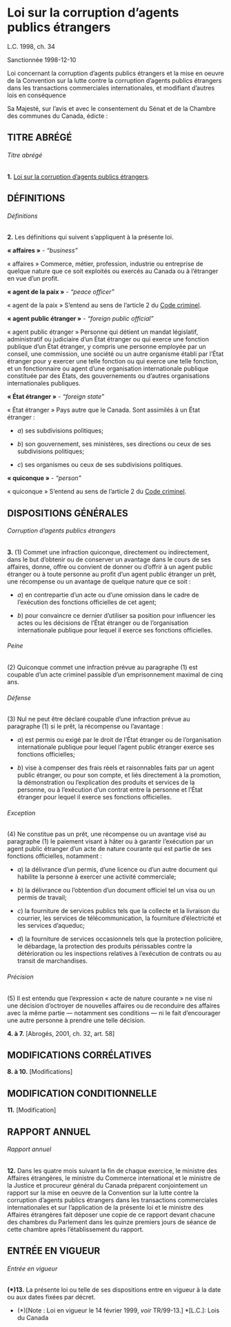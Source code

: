 # Loi sur la corruption d’agents publics étrangers

L.C. 1998, ch. 34

Sanctionnée 1998-12-10

Loi concernant la corruption d’agents publics étrangers et la mise en oeuvre de la Convention sur la lutte contre la corruption d’agents publics étrangers dans les transactions commerciales internationales, et modifiant d’autres lois en conséquence

Sa Majesté, sur l’avis et avec le consentement du Sénat et de la Chambre des communes du Canada, édicte :

## TITRE ABRÉGÉ

###### Titre abrégé

**1.** [Loi sur la corruption d’agents publics étrangers](/canada/fra/lois/C/C-45.2.md).

## DÉFINITIONS

###### Définitions

**2.** Les définitions qui suivent s’appliquent à la présente loi.

**« affaires »** - _“business”_

    

« affaires » Commerce, métier, profession, industrie ou entreprise de quelque nature que ce soit exploités ou exercés au Canada ou à l’étranger en vue d’un profit.

**« agent de la paix »** - _“peace officer”_

    

« agent de la paix » S’entend au sens de l’article 2 du [Code criminel](/canada/fra/lois/C/C-46.md).

**« agent public étranger »** - _“foreign public official”_

    

« agent public étranger » Personne qui détient un mandat législatif, administratif ou judiciaire d’un État étranger ou qui exerce une fonction publique d’un État étranger, y compris une personne employée par un conseil, une commission, une société ou un autre organisme établi par l’État étranger pour y exercer une telle fonction ou qui exerce une telle fonction, et un fonctionnaire ou agent d’une organisation internationale publique constituée par des États, des gouvernements ou d’autres organisations internationales publiques.

**« État étranger »** - _“foreign state”_

    

« État étranger » Pays autre que le Canada. Sont assimilés à un État étranger :

  * _a_) ses subdivisions politiques;

  * _b_) son gouvernement, ses ministères, ses directions ou ceux de ses subdivisions politiques;

  * _c_) ses organismes ou ceux de ses subdivisions politiques.

**« quiconque »** - _“person”_

    

« quiconque » S’entend au sens de l’article 2 du [Code criminel](/canada/fra/lois/C/C-46.md).

## DISPOSITIONS GÉNÉRALES

###### Corruption d’agents publics étrangers

**3.** (1) Commet une infraction quiconque, directement ou indirectement, dans le but d’obtenir ou de conserver un avantage dans le cours de ses affaires, donne, offre ou convient de donner ou d’offrir à un agent public étranger ou à toute personne au profit d’un agent public étranger un prêt, une récompense ou un avantage de quelque nature que ce soit :

  * _a_) en contrepartie d’un acte ou d’une omission dans le cadre de l’exécution des fonctions officielles de cet agent;

  * _b_) pour convaincre ce dernier d’utiliser sa position pour influencer les actes ou les décisions de l’État étranger ou de l’organisation internationale publique pour lequel il exerce ses fonctions officielles.

###### Peine

(2) Quiconque commet une infraction prévue au paragraphe (1) est coupable d’un acte criminel passible d’un emprisonnement maximal de cinq ans.

###### Défense

(3) Nul ne peut être déclaré coupable d’une infraction prévue au paragraphe (1) si le prêt, la récompense ou l’avantage :

  * _a_) est permis ou exigé par le droit de l’État étranger ou de l’organisation internationale publique pour lequel l’agent public étranger exerce ses fonctions officielles;

  * _b_) vise à compenser des frais réels et raisonnables faits par un agent public étranger, ou pour son compte, et liés directement à la promotion, la démonstration ou l’explication des produits et services de la personne, ou à l’exécution d’un contrat entre la personne et l’État étranger pour lequel il exerce ses fonctions officielles.

###### Exception

(4) Ne constitue pas un prêt, une récompense ou un avantage visé au paragraphe (1) le paiement visant à hâter ou à garantir l’exécution par un agent public étranger d’un acte de nature courante qui est partie de ses fonctions officielles, notamment :

  * _a_) la délivrance d’un permis, d’une licence ou d’un autre document qui habilite la personne à exercer une activité commerciale;

  * _b_) la délivrance ou l’obtention d’un document officiel tel un visa ou un permis de travail;

  * _c_) la fourniture de services publics tels que la collecte et la livraison du courrier, les services de télécommunication, la fourniture d’électricité et les services d’aqueduc;

  * _d_) la fourniture de services occasionnels tels que la protection policière, le débardage, la protection des produits périssables contre la détérioration ou les inspections relatives à l’exécution de contrats ou au transit de marchandises.

###### Précision

(5) Il est entendu que l’expression « acte de nature courante » ne vise ni une décision d’octroyer de nouvelles affaires ou de reconduire des affaires avec la même partie — notamment ses conditions — ni le fait d’encourager une autre personne à prendre une telle décision.

**4\. à 7.** [Abrogés, 2001, ch. 32, art. 58]

## MODIFICATIONS CORRÉLATIVES

**8\. à 10.** [Modifications]

## MODIFICATION CONDITIONNELLE

**11.** [Modification]

## RAPPORT ANNUEL

###### Rapport annuel

**12.** Dans les quatre mois suivant la fin de chaque exercice, le ministre des Affaires étrangères, le ministre du Commerce international et le ministre de la Justice et procureur général du Canada préparent conjointement un rapport sur la mise en oeuvre de la Convention sur la lutte contre la corruption d’agents publics étrangers dans les transactions commerciales internationales et sur l’application de la présente loi et le ministre des Affaires étrangères fait déposer une copie de ce rapport devant chacune des chambres du Parlement dans les quinze premiers jours de séance de cette chambre après l’établissement du rapport.

## ENTRÉE EN VIGUEUR

###### Entrée en vigueur

**(*)13.** La présente loi ou telle de ses dispositions entre en vigueur à la date ou aux dates fixées par décret.

  * (*)[Note : Loi en vigueur le 14 février 1999, _voir_ TR/99-13.]
  *[L.C.]: Lois du Canada
